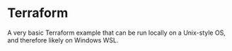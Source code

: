 # Terraform

A very basic Terraform example that can be run locally on a Unix-style OS, and therefore likely on Windows WSL.

